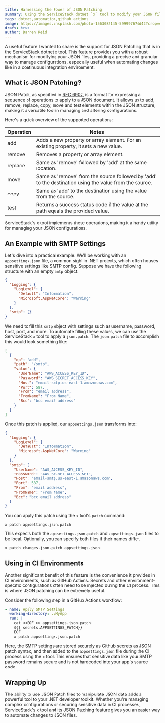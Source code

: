 ```yaml
---
title: Harnessing the Power of JSON Patching
summary: Using the ServiceStack dotnet `x` tool to modify your JSON files to manage configuration
tags: dotnet,automation,github actions
image: https://images.unsplash.com/photo-1563089145-599997674d42?crop=entropy&fit=crop&h=1000&w=2000
draft: true
author: Darren Reid
---
```


A useful feature I wanted to share is the support for JSON Patching that is in the ServiceStack dotnet `x` tool. This feature provides you with a robust mechanism for modifying your JSON files, providing a precise and granular way to manage configurations, especially useful when automating changes like in a continuous integration environment.

## What is JSON Patching?

JSON Patch, as specified in [RFC 6902](https://tools.ietf.org/html/rfc6902), is a format for expressing a sequence of operations to apply to a JSON document. It allows us to add, remove, replace, copy, move and test elements within the JSON structure, making it a versatile tool in managing and altering configurations.

Here's a quick overview of the supported operations:

| Operation | Notes                                                                                                  |
|-----------|--------------------------------------------------------------------------------------------------------|
| add       | Adds a new property or array element. For an existing property, it sets a new value.                   |
| remove    | Removes a property or array element.                                                                   |
| replace   | Same as 'remove' followed by 'add' at the same location.                                               |
| move      | Same as 'remove' from the source followed by 'add' to the destination using the value from the source. |
| copy      | Same as 'add' to the destination using the value from the source.                                      |
| test      | Returns a success status code if the value at the path equals the provided value.                      |

ServiceStack's x tool implements these operations, making it a handy utility for managing your JSON configurations.

## An Example with SMTP Settings

Let's dive into a practical example. We'll be working with an `appsettings.json` file, a common sight in .NET projects, which often houses sensitive settings like SMTP config. Suppose we have the following structure with an empty `smtp` object:

```json
{
  "Logging": {
    "LogLevel": {
      "Default": "Information",
      "Microsoft.AspNetCore": "Warning"
    }
  },
  "smtp": {}
}
```

We need to fill this `smtp` object with settings such as username, password, host, port, and more. To automate filling these values, we can use the ServiceStack `x` tool to apply a `json.patch`. The `json.patch` file to accomplish this would look something like:

```json
[
  {
    "op": "add",
    "path": "/smtp",
    "value": {
      "UserName": "AWS_ACCESS_KEY_ID",
      "Password": "AWS_SECRET_ACCESS_KEY",
      "Host": "email-smtp.us-east-1.amazonaws.com",
      "Port": 587,
      "From": "email address",
      "FromName": "From Name",
      "Bcc": "bcc email address"
    }
  }
]
```

Once this patch is applied, our `appsettings.json` transforms into:

```json
{
  "Logging": {
    "LogLevel": {
      "Default": "Information",
      "Microsoft.AspNetCore": "Warning"
    }
  },
  "smtp": {
    "UserName": "AWS_ACCESS_KEY_ID",
    "Password": "AWS_SECRET_ACCESS_KEY",
    "Host": "email-smtp.us-east-1.amazonaws.com",
    "Port": 587,
    "From": "email address",
    "FromName": "From Name",
    "Bcc": "bcc email address"
  }
}
```

You can apply this patch using the `x` tool's `patch` command:

```bash
x patch appsettings.json.patch
```

This expects both the `appsettings.json.patch` and `appsettings.json` files to be local. Optionally, you can specify both files if their names differ.

```bash
x patch changes.json.patch appsettings.json
```

## Using in CI Environments

Another significant benefit of this feature is the convenience it provides in CI environments, such as GitHub Actions. Secrets and other environment-specific configurations often need to be injected during the CI process. This is where JSON patching can be extremely useful.

Consider the following step in a GitHub Actions workflow:

```yml
- name: Apply SMTP Settings
  working-directory: ./MyApp
  run: | 
    cat <<EOF >> appsettings.json.patch
    ${{ secrets.APPSETTINGS_PATCH}}
    EOF
    x patch appsettings.json.patch
```

Here, the SMTP settings are stored securely as GitHub secrets as JSON patch syntax, and then added to the `appsettings.json` file during the CI process using the `x` tool. This ensures that sensitive data like your SMTP password remains secure and is not hardcoded into your app's source code.

## Wrapping Up

The ability to use JSON Patch files to manipulate JSON data adds a powerful tool to your .NET developer toolkit. Whether you're managing complex configurations or securing sensitive data in CI processes, ServiceStack's `x` tool and its JSON Patching feature gives you an easier way to automate changes to JSON files.
